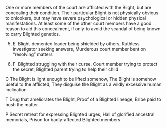One or more members of the court are afflicted with the Blight, but are concealing their condition. Their particular Blight is not physically obvious to onlookers, but may have severe psychological or hidden physical manifestations. At least some of the other court members have a good reason to aid this concealment, if only to avoid the scandal of being known to carry Blighted genetics.

5.  E  Blight-demented leader being shielded by others, Ruthless investigator seeking answers, Murderous court member bent on “resolving” matters
    
6.  F  Blighted struggling with their curse, Court member trying to protect the secret, Blighted parent trying to help their child
    

C The Blight is light enough to be lifted somehow, The Blight is somehow useful to the afflicted, They disguise the Blight as a wildly excessive human inclination

T Drug that ameliorates the Blight, Proof of a Blighted lineage, Bribe paid to hush the matter

P Secret retreat for expressing Blighted urges, Hall of glorified ancestral memorials, Prison for badly-affected Blighted members